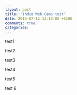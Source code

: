```yaml
---
layout: post
title: "Indie Web Camp test"
date: 2015-07-12 12:18:00 +0100
comments: true
categories:	
---
```

test1

test2

test3

test4

test5

test 6
